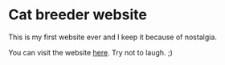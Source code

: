 # Cat breeder website

This is my first website ever and I keep it because of nostalgia. 

You can visit the website [here](http://jagoda.in/myfirstwebsite). Try not to laugh. ;)
